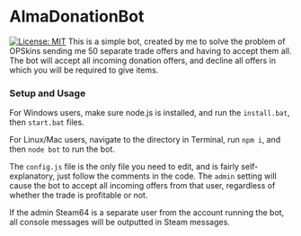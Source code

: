 # AlmaDonationBot
[![License: MIT](https://img.shields.io/badge/License-MIT-yellow.svg)](https://github.com/almatrass/AlmaDonationBot/blob/master/LICENSE)
This is a simple bot, created by me to solve the problem of OPSkins sending me 50 separate trade offers and having to accept them all. The bot will accept all incoming donation offers, and decline all offers in which you will be required to give items. 

### Setup and Usage

For Windows users, make sure node.js is installed, and run the `install.bat`, then `start.bat` files. 

For Linux/Mac users, navigate to the directory in Terminal, run `npm i`, and then `node bot` to run the bot. 

The `config.js` file is the only file you need to edit, and is fairly self-explanatory, just follow the comments in the code. The `admin` setting will cause the bot to accept all incoming offers from that user, regardless of whether the trade is profitable or not. 

If the admin Steam64 is a separate user from the account running the bot, all console messages will be outputted in Steam messages. 